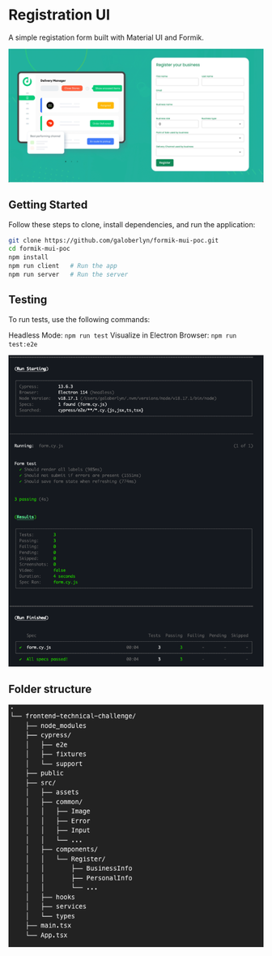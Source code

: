 # Registration UI

A simple registation form built with Material UI and Formik.


<img alt="image" src="https://github.com/galoberlyn/formik-mui-poc/blob/master/src/assets/screenshots/app.png">

## Getting Started

Follow these steps to clone, install dependencies, and run the application:

```bash
git clone https://github.com/galoberlyn/formik-mui-poc.git
cd formik-mui-poc
npm install
npm run client   # Run the app
npm run server   # Run the server
```
## Testing
To run tests, use the following commands:

Headless Mode: `npm run test`
Visualize in Electron Browser: `npm run test:e2e`


<img width="569" alt="image" src="https://github.com/galoberlyn/formik-mui-poc/blob/master/src/assets/screenshots/test.png">

## Folder structure
<img width="569" alt="image" src="https://github.com/galoberlyn/formik-mui-poc/blob/master/src/assets/screenshots/project_structure.png">
